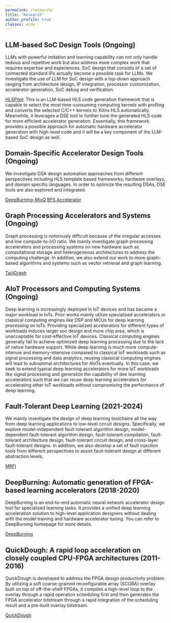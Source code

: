 ```yaml
---
permalink: /research/
title: "Research"
author_profile: true
classes: wide
---
```


## LLM-based SoC Design Tools (Ongoing)

LLMs with powerful imitation and learning capability can not only handle tedious and repetitve work but also address more complex work that requires expertise and experiences. SoC design that consists of a set of connected standard IPs actually become a possible task for LLMs. We investigate the use of LLM for SoC design with a top-down approach ranging from architecture design, IP integration, processor customization, accelerator generation, SoC debug and verification.

[HLSPilot](https://github.com/xcw-1010/HLSPilot.git): This is an LLM-based HLS code generation framework that is capable to select the most time-consuming computing kernels with profling and converts the selected C/C++ kernels to Xilinx HLS automatically. Meanwhile, it leverages a DSE tool to further tune the generated HLS code for more efficient accelerator generation. Essentially, this framework provides a possible approach for automatic hardware accelerator generation with high-level code and it will be a key component of the LLM-based SoC design as well.
<!-- ## Software

TBC -->

<!-- https://github.com/bhargavvader/pycobra

<iframe src="https://ghbtns.com/github-btn.html?user={{ bhargavvader }}&repo={{ pycobra }}&type=star&count=true" frameborder="0" scrolling="0" width="170px" height="20px"></iframe>

https://github.com/astha736/PACbayesianNMF

https://cran.r-project.org/web/packages/COBRA/index.html

https://cran.r-project.org/web/packages/pacbpred/index.html

https://i-pri.org/special/Biostatistics/Software/Geneland/ -->

## Domain-Specific Accelerator Design Tools (Ongoing)
We investigate DSA design automation approaches from different perspectives including HLS template based frameworks, hardware overlays, and domain specific languages. In order to optimize the resulting DSAs, DSE tools are also explored and integrated.

[DeepBurning-MixQ](https://github.com/fffasttime/AnyPackingNet.git) [BFS Accelerator](https://github.com/Liu-Cheng/bfs_with_Intel_OpenCL.git)


## Graph Processing Accelerators and Systems (Ongoing)
Graph processing is notorously difficult because of the irregular accesses and low compute-to-I/O ratio. We mainly investigate graph processing accelerators and processing systems on new hardware such as computational storage and heterogeneous architectures to address the computing challenge. In addition, we also extend our work to more graph-based algorithms and systems such as vector retrieval and graph learning.

[TaijiGraph](https://anonymous.4open.science/r/TaijiGraph2022)

## AIoT Processors and Computing Systems (Ongoing)
Deep learning is increasingly deployed in IoT devices and has become a major workload in IoTs. Prior works mainly utilize specialized accelerators or classical computing engines like DSP and MCUs for deep learning processing on IoTs. Providing specialized accelerators for different types of workloads induces larger soc design and more chip area, which is unacceptable for cost-effective IoT devices. Classical computing engines generally fail to achieve optimized deep learning processing due to the lack of native hardware support. While deep learning is much more compute-intenvie and memory-intensive compared to classical IoT workloads such as signal processing and data analytics, reusing classical computing engines will lead to suboptimal architectures for AIoTs eventually. In this case, we seek to extend typical deep learning accelerators for more IoT workloads like signal processing and generalize the capability of dee learning accelerators such that we can reuse deep learning accelerators for accelerating other IoT workloads without compromising the performance of deep learning.


## Fault-Tolerant Deep Learning (2021-2024)
We mainly investigate the design of deep learning toolchains all the way from deep learning applications to low-level circuit designs. Specifically, we explore model-independent fault-tolerant algorithm design, model-dependent fault-tolerant algorithm design, fault-tolerant compilation, fault-tolerant architecture design, fault-tolerant circuit design, and cross-layer fault-tolerant designs. In addition, we also develop a set of fault injection tools from different perspectives to assist fault-tolerant design at different abstraction levels.

[MRFI](https://github.com/fffasttime/MR-Neural-Network-Reliability-Analysis-Toolbox)

## DeepBurning: Automatic generation of FPGA-based learning accelerators (2018-2020)
DeepBurning is an end-to-end automatic neural network accelerator design tool for specialized learning tasks. It provides a unified deep learning acceleration solution to high-level application designers without dealing with the model training and hardware accelerator tuning. You can refer to DeepBurning homepage for more details.

[DeepBurning](https://github.com/groupsada/DeepBurning)

## QuickDough: A rapid loop acceleration on closely coupled CPU-FPGA architectures (2011-2016)
QuickDough is developed to address the FPGA design productivity problem. By utilizing a soft coarse-grained reconfigurable array (SCGRA) overlay built on top of off-the-shelf FPGAs, it compiles a high-level loop to the overlay through a rapid operation scheduling first and then generates the FPGA accelerator bitstream through a rapid integration of the scheduling result and a pre-built overlay bitstream.

[QuickDough](https://github.com/Liu-Cheng/QuickDough)

<!-- ### Current -->

<!-- **Project:**      
**Period:**      
**Amount:**      
**Founder:**      
**Role:**      
**Details:**      -->


